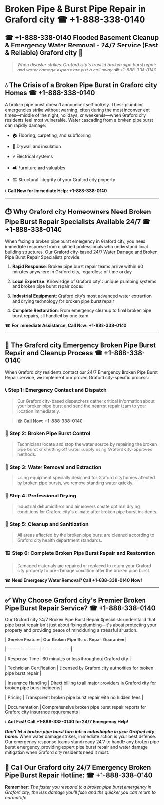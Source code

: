 # Broken Pipe & Burst Pipe Repair in Graford city ☎ +1-888-338-0140  
## ☎ +1-888-338-0140 Flooded Basement Cleanup & Emergency Water Removal - 24/7 Service (Fast & Reliable) Graford city 🚨  

> *When disaster strikes, Graford city's trusted broken pipe burst repair and water damage experts are just a call away ☎ +1-888-338-0140*  

## 💧 The Crisis of a Broken Pipe Burst in Graford city Homes ☎ +1-888-338-0140  

A broken pipe burst doesn't announce itself politely. These plumbing emergencies strike without warning, often during the most inconvenient times—middle of the night, holidays, or weekends—when Graford city residents feel most vulnerable. Water cascading from a broken pipe burst can rapidly damage:  

* 🏠 Flooring, carpeting, and subflooring  
* 🧱 Drywall and insulation  
* ⚡ Electrical systems  
* 🛋️ Furniture and valuables  
* 🏗️ Structural integrity of your Graford city property  

📞 **Call Now for Immediate Help: +1-888-338-0140**  

---  

## ⏱️ Why Graford city Homeowners Need Broken Pipe Burst Repair Specialists Available 24/7 ☎ +1-888-338-0140  

When facing a broken pipe burst emergency in Graford city, you need immediate response from qualified professionals who understand local building structures. Our Graford city-based 24/7 Water Damage and Broken Pipe Burst Repair Specialists provide:  

1. **Rapid Response**: Broken pipe burst repair teams arrive within 60 minutes anywhere in Graford city, regardless of time or day  
2. **Local Expertise**: Knowledge of Graford city's unique plumbing systems and broken pipe burst repair codes  
3. **Industrial Equipment**: Graford city's most advanced water extraction and drying technology for broken pipe burst repair  
4. **Complete Restoration**: From emergency cleanup to final broken pipe burst repairs, all handled by one team  

☎ **For Immediate Assistance, Call Now: +1-888-338-0140**  

---  

## 🔧 The Graford city Emergency Broken Pipe Burst Repair and Cleanup Process ☎ +1-888-338-0140  

When Graford city residents contact our 24/7 Emergency Broken Pipe Burst Repair service, we implement our proven Graford city-specific process:  

### 📞 Step 1: Emergency Contact and Dispatch  
> Our Graford city-based dispatchers gather critical information about your broken pipe burst and send the nearest repair team to your location immediately.  
> ☎ **Call Now: +1-888-338-0140**  

### 🚿 Step 2: Broken Pipe Burst Control  
> Technicians locate and stop the water source by repairing the broken pipe burst or shutting off water supply using Graford city-approved methods.  

### 🌊 Step 3: Water Removal and Extraction  
> Using equipment specially designed for Graford city homes affected by broken pipe bursts, we remove standing water quickly.  

### 💨 Step 4: Professional Drying  
> Industrial dehumidifiers and air movers create optimal drying conditions for Graford city's climate after broken pipe burst incidents.  

### 🧼 Step 5: Cleanup and Sanitization  
> All areas affected by the broken pipe burst are cleaned according to Graford city health department standards.  

### 🏗️ Step 6: Complete Broken Pipe Burst Repair and Restoration  
> Damaged materials are repaired or replaced to return your Graford city property to pre-damage condition after the broken pipe burst.  

☎ **Need Emergency Water Removal? Call +1-888-338-0140 Now!**  

---  

## ✅ Why Choose Graford city's Premier Broken Pipe Burst Repair Service? ☎ +1-888-338-0140  

Our Graford city 24/7 Broken Pipe Burst Repair Specialists understand that pipe burst repair isn't just about fixing plumbing—it's about protecting your property and providing peace of mind during a stressful situation.  

| Service Feature | Our Broken Pipe Burst Repair Guarantee |  
|-----------------|---------------|  
| Response Time | 60 minutes or less throughout Graford city |  
| Technician Certification | Licensed by Graford city authorities for broken pipe burst repair |  
| Insurance Handling | Direct billing to all major providers in Graford city for broken pipe burst incidents |  
| Pricing | Transparent broken pipe burst repair with no hidden fees |  
| Documentation | Comprehensive broken pipe burst repair reports for Graford city insurance requirements |  

📞 **Act Fast! Call +1-888-338-0140 for 24/7 Emergency Help!**  

***Don't let a broken pipe burst turn into a catastrophe in your Graford city home.*** When water damage strikes, immediate action is your best defense. Our emergency response teams stand ready 24/7 to handle any broken pipe burst emergency, providing expert pipe burst repair and water damage mitigation when Graford city residents need it most.  

## 📱 Call Our Graford city 24/7 Emergency Broken Pipe Burst Repair Hotline: ☎ +1-888-338-0140  

**Remember**: *The faster you respond to a broken pipe burst emergency in Graford city, the less damage you'll face and the quicker you can return to normal life.*